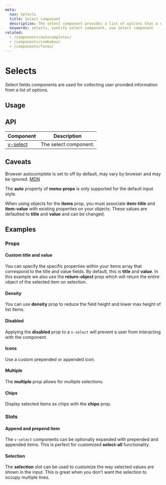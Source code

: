 ```yaml
---
meta:
  nav: Selects
  title: Select component
  description: The select component provides a list of options that a user can make selections from.
  keywords: selects, vuetify select component, vue select component
related:
  - /components/autocompletes/
  - /components/combobox/
  - /components/forms/
---
```


# Selects

Select fields components are used for collecting user provided information from a list of options.

## Usage

<usage name="v-select" />

<entry />

## API

| Component | Description |
| - | - |
| [v-select](/api/v-select/) | The select component. |

<api-inline hide-links />

## Caveats

<alert type="info">

  Browser autocomplete is set to off by default, may vary by browser and may be ignored. [MDN](https://developer.mozilla.org/en-US/docs/Web/Security/Securing_your_site/Turning_off_form_autocompletion)

</alert>

<alert type="warning">

  The **auto** property of **menu-props** is only supported for the default input style.

</alert>

<alert type="error">

  When using objects for the **items** prop, you must associate **item-title** and **item-value** with existing properties on your objects. These values are defaulted to **title** and **value** and can be changed.

</alert>

## Examples

### Props

#### Custom title and value

You can specify the specific properties within your items array that correspond to the title and value fields. By default, this is **title** and **value**. In this example we also use the **return-object** prop which will return the entire object of the selected item on selection.

<example file="v-select/prop-custom-title-and-value" />

#### Density

You can use **density** prop to reduce the field height and lower max height of list items.

<example file="v-select/prop-dense" />

#### Disabled

Applying the **disabled** prop to a `v-select` will prevent a user from interacting with the component.

<example file="v-select/prop-disabled" />

#### Icons

Use a custom prepended or appended icon.

<example file="v-select/prop-icons" />

<!-- #### Menu props

Custom props can be passed directly to `v-menu` using **menuProps** prop. In this example menu is force directed to top and shifted to top.

<example file="v-select/prop-menu-props" /> -->

#### Multiple

The **multiple** prop allows for multiple selections.

<example file="v-select/prop-multiple" />

#### Chips

Display selected items as chips with the **chips** prop.

<example file="v-select/prop-chips" />

<!-- #### Readonly

You can use the **readonly** prop on `v-select` which will prevent a user from changing its value.

<example file="v-select/prop-readonly" /> -->

### Slots

#### Append and prepend item

The `v-select` components can be optionally expanded with prepended and appended items. This is perfect for customized **select-all** functionality.

<example file="v-select/slot-append-and-prepend-item" />

#### Selection

The **selection** slot can be used to customize the way selected values are shown in the input. This is great when you don't want the selection to occupy multiple lines.

<example file="v-select/slot-selection" />
